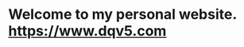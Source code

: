 # Welcome to my personal website. <a href="https://www.dqv5.com" target="_blank">https://www.dqv5.com</a>

